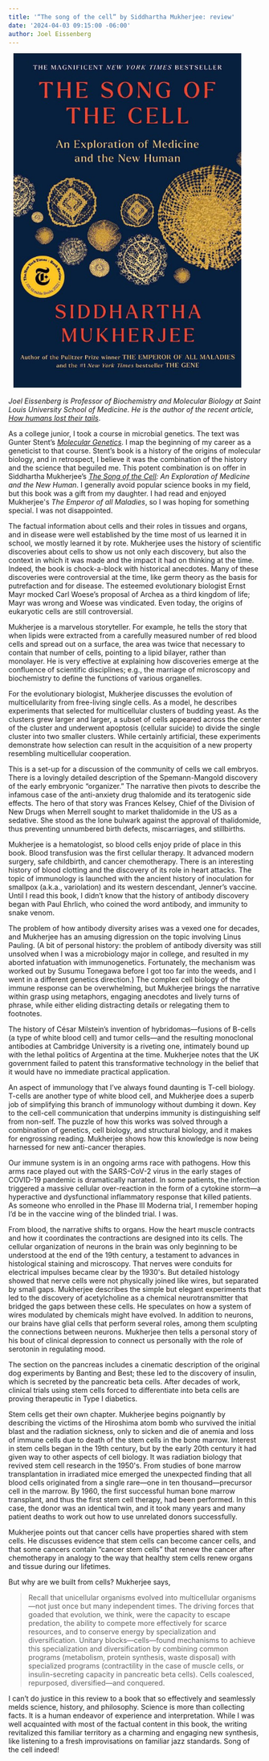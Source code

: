 ```yaml
---
title: '“The song of the cell” by Siddhartha Mukherjee: review'
date: '2024-04-03 09:15:00 -06:00'
author: Joel Eissenberg
---
```


<figure class="on-the-left-side" style="margin-top: 10px; margin-right: 40px; margin-bottom: 10px; margin-left: 10px;">
<img src="/uploads/2024/Mukherjee_Cover_600.jpg" alt="Book cover"/>
<figcaption><a href=""></a>
</figcaption>
</figure>

<i>Joel Eissenberg is Professor of Biochemistry and Molecular Biology at Saint Louis University School of Medicine. He is the author of the recent article, <a href="https://pandasthumb.org/archives/2024/04/how-humans-lost-tails.html">How humans lost their tails</a></i>. 

As a college junior, I took a course in microbial genetics. The text was Gunter Stent’s <i><a href="https://www.amazon.com/Molecular-Genetics-Introductory-Gunther-Stent/dp/0716710285">Molecular Genetics</a></i>. I map the beginning of my career as a geneticist to that course. Stent’s book is a history of the origins of molecular biology, and in retrospect, I believe it was the combination of the history and the science that beguiled me. This potent combination is on offer in Siddhartha Mukherjee’s <i><a href="https://www.amazon.com/Song-Cell-Exploration-Medicine-Human/dp/1982117354/">The Song of the Cell</a>: An Exploration of Medicine and the New Human</i>. I generally avoid popular science books in my field, but this book was a gift from my daughter. I had read and enjoyed Mukherjee's <i>The Emperor of all Maladies</i>, so I was hoping for something special. I was not disappointed.

The factual information about cells and their roles in tissues and organs, and in disease were well established by the time most of us learned it in school, we mostly learned it by rote. Mukherjee uses the history of scientific discoveries about cells to show us not only each discovery, but also the context in which it was made and the impact it had on thinking at the time. Indeed, the book is chock-a-block with historical anecdotes. Many of these discoveries were controversial at the time, like germ theory as the basis for putrefaction and for disease. The esteemed evolutionary biologist Ernst Mayr mocked Carl Woese’s proposal of Archea as a third kingdom of life; Mayr was wrong and Woese was vindicated. Even today, the origins of eukaryotic cells are still controversial.

Mukherjee is a marvelous storyteller. For example, he tells the story that when lipids were extracted from a carefully measured number of red blood cells and spread out on a surface, the area was twice that necessary to contain that number of cells, pointing to a lipid bilayer, rather than monolayer. He is very effective at explaining how discoveries emerge at the confluence of scientific disciplines; e.g., the marriage of microscopy and biochemistry to define the functions of various organelles. 

For the evolutionary biologist, Mukherjee discusses the evolution of multicellularity from free-living single cells. As a model, he describes experiments that selected for multicellular clusters of budding yeast. As the clusters grew larger and larger, a subset of cells appeared across the center of the cluster and underwent apoptosis (cellular suicide) to divide the single cluster into two smaller clusters. While certainly artificial, these experiments demonstrate how selection can result in the acquisition of a new property resembling multicellular cooperation.

This is a set-up for a discussion of the community of cells we call embryos. There is a lovingly detailed description of the Spemann-Mangold discovery of the early embryonic “organizer.” The narrative then pivots to describe the infamous case of the anti-anxiety drug thalomide and its teratogenic side effects. The hero of that story was Frances Kelsey, Chief of the Division of New Drugs when Merrell sought to market thalidomide in the US as a sedative. She stood as the lone bulwark against the approval of thalidomide, thus preventing unnumbered birth defects, miscarriages, and stillbirths. 

Mukherjee is a hematologist, so blood cells enjoy pride of place in this book. Blood transfusion was the first cellular therapy. It advanced modern surgery, safe childbirth, and cancer chemotherapy. There is an interesting history of blood clotting and the discovery of its role in heart attacks. The topic of immunology is launched with the ancient history of inoculation for smallpox (a.k.a., variolation) and its western descendant, Jenner’s vaccine. Until I read this book, I didn’t know that the history of antibody discovery began with Paul Ehrlich, who coined the word antibody, and immunity to snake venom.

The problem of how antibody diversity arises was a vexed one for decades, and Mukherjee has an amusing digression on the topic involving Linus Pauling. (A bit of personal history: the problem of antibody diversity was still unsolved when I was a microbiology major in college, and resulted in my aborted infatuation with immunogenetics. Fortunately, the mechanism was worked out by Susumu Tonegawa before I got too far into the weeds, and I went in a different genetics direction.) The complex cell biology of the immune response can be overwhelming, but Mukherjee brings the narrative within grasp using metaphors, engaging anecdotes and lively turns of phrase, while either eliding distracting details or relegating them to footnotes.

The history of César Milstein’s invention of hybridomas—fusions of B-cells (a type of white blood cell) and tumor cells—and the resulting monoclonal antibodies at Cambridge University is a riveting one, intimately bound up with the lethal politics of Argentina at the time. Mukherjee notes that the UK government failed to patent this transformative technology in the belief that it would have no immediate practical application.

An aspect of immunology that I’ve always found daunting is T-cell biology. T-cells are another type of white blood cell, and Mukherjee does a superb job of simplifying this branch of immunology without dumbing it down. Key to the cell-cell communication that underpins immunity is distinguishing self from non-self. The puzzle of how this works was solved through a combination of genetics, cell biology, and structural biology, and it makes for engrossing reading. Mukherjee shows how this knowledge is now being harnessed for new anti-cancer therapies.

Our immune system is in an ongoing arms race with pathogens. How this arms race played out with the SARS-CoV-2 virus in the early stages of COVID-19 pandemic is dramatically narrated. In some patients, the infection triggered a massive cellular over-reaction in the form of a cytokine storm—a hyperactive and dysfunctional inflammatory response that killed patients. As someone who enrolled in the Phase III Moderna trial, I remember hoping I’d be in the vaccine wing of the blinded trial. I was.

From blood, the narrative shifts to organs. How the heart muscle contracts and how it coordinates the contractions are designed into its cells. The cellular organization of neurons in the brain was only beginning to be understood at the end of the 19th century, a testament to advances in histological staining and microscopy. That nerves were conduits for electrical impulses became clear by the 1930's. But detailed histology showed that nerve cells were not physically joined like wires, but separated by small gaps. Mukherjee describes the simple but elegant experiments that led to the discovery of acetylcholine as a chemical neurotransmitter that bridged the gaps between these cells. He speculates on how a system of wires modulated by chemicals might have evolved. In addition to neurons, our brains have glial cells that perform several roles, among them sculpting the connections between neurons. Mukherjee then tells a personal story of his bout of clinical depression to connect us personally with the role of serotonin in regulating mood. 

The section on the pancreas includes a cinematic description of the original dog experiments by Banting and Best; these led to the discovery of insulin, which is secreted by the pancreatic beta cells. After decades of work, clinical trials using stem cells forced to differentiate into beta cells are proving therapeutic in Type I diabetics.

Stem cells get their own chapter. Mukherjee begins poignantly by describing the victims of the Hiroshima atom bomb who survived the initial blast and the radiation sickness, only to sicken and die of anemia and loss of immune cells due to death of the stem cells in the bone marrow. Interest in stem cells began in the 19th century, but by the early 20th century it had given way to other aspects of cell biology. It was radiation biology that revived stem cell research in the 1950's. From studies of bone marrow transplantation in irradiated mice emerged the unexpected finding that all blood cells originated from a single rare—one in ten thousand—precursor cell in the marrow. By 1960, the first successful human bone marrow transplant, and thus the first stem cell therapy, had been performed. In this case, the donor was an identical twin, and it took many years and many patient deaths to work out how to use unrelated donors successfully.

Mukherjee points out that cancer cells have properties shared with stem cells. He discusses evidence that stem cells can become cancer cells, and that some cancers contain “cancer stem cells” that renew the cancer after chemotherapy in analogy to the way that healthy stem cells renew organs and tissue during our lifetimes.

But why are we built from cells? Mukherjee says,

<blockquote>Recall that unicellular organisms evolved into multicellular organisms—not just once but many independent times. The driving forces that goaded that evolution, we think, were the capacity to escape predation, the ability to compete more effectively for scarce resources, and to conserve energy by specialization and diversification. Unitary blocks—cells—found mechanisms to achieve this specialization and diversification by combining common programs (metabolism, protein synthesis, waste disposal) with specialized programs (contractility in the case of muscle cells, or insulin-secreting capacity in pancreatic beta cells). Cells coalesced, repurposed, diversified—and conquered.</blockquote>

I can’t do justice in this review to a book that so effectively and seamlessly melds science, history, and philosophy. Science is more than collecting facts. It is a human endeavor of experience and interpretation. While I was well acquainted with most of the factual content in this book, the writing revitalized this familiar territory as a charming and engaging new synthesis, like listening to a fresh improvisations on familiar jazz standards. Song of the cell indeed!
